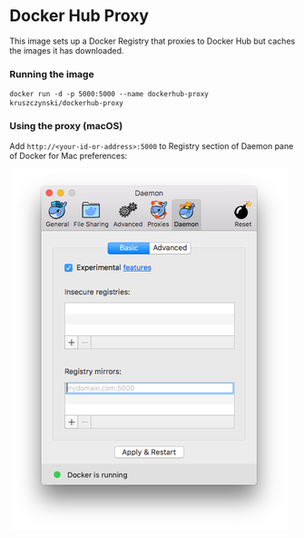 # Docker Hub Proxy

This image sets up a Docker Registry that proxies to Docker Hub but caches the
images it has downloaded.

### Running the image

```
docker run -d -p 5000:5000 --name dockerhub-proxy kruszczynski/dockerhub-proxy
```

### Using the proxy (macOS)

Add `http://<your-id-or-address>:5000` to Registry section of Daemon pane of
Docker for Mac preferences:

![](preferences.png)
